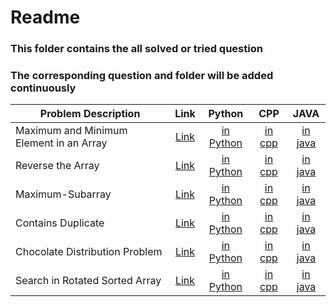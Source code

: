 

# Readme

### This folder contains the all solved or tried question 
### The corresponding question and folder will be added continuously



| Problem Description         | Link | Python |  CPP  |JAVA | 
|--------------|:-----:|:-----------:|:-----------:|:-----------: |
| Maximum and Minimum Element in an Array |  [Link](https://www.geeksforgeeks.org/maximum-and-minimum-in-an-array/) |        [in Python](/que/python/maxAndMinEleInAnAraay.py) |        [in cpp](/que/cpp/maxAndMinEleInAnAraay.cpp) |        [in java]() |
|Reverse the Array |  [Link](https://www.geeksforgeeks.org/write-a-program-to-recerse-an-array-or-string/) |        [in Python](/que/python/reverseArrString.py) |        [in cpp](/que/cpp/reverseArrString.cpp) |        [in java]() |
| Maximum-Subarray|  [Link](https://leetcode.com/problems/maximum-subarray/) |        [in Python]() |        [in cpp]() |        [in java]() |
| Contains Duplicate|  [Link](https://leetcode.com/problems/contains-duplicate/) |        [in Python]() |        [in cpp]() |        [in java]() |
|Chocolate Distribution Problem |  [Link](https://www.geeksforgeeks.org/chocolate-distribution-problem/) |        [in Python](/que/python/maxAndMinEleInAnAraay.py) |        [in cpp](/que/cpp/maxAndMinEleInAnAraay.cpp) |        [in java]() |
|Search in Rotated Sorted Array |  [Link](https://www.geeksforgeeks.org/search-in-rotated-sorted-array/) |        [in Python](/que/python/maxAndMinEleInAnAraay.py) |        [in cpp](/que/cpp/maxAndMinEleInAnAraay.cpp) |        [in java]() |



